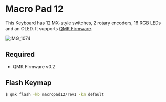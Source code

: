 # Macro Pad 12

This Keyboard has 12 MX-style switches, 2 rotary encoders, 16 RGB LEDs and an OLED. It supports [QMK Firmware](https://github.com/qmk/qmk_firmware).

![IMG_1074](https://user-images.githubusercontent.com/45733259/126822821-0fb3d728-5afb-4f84-995a-e5b26738fda3.JPG)

## Required

- QMK Firmware v0.2

## Flash Keymap

```bash
$ qmk flash -kb macropad12/rev1 -km default
```
